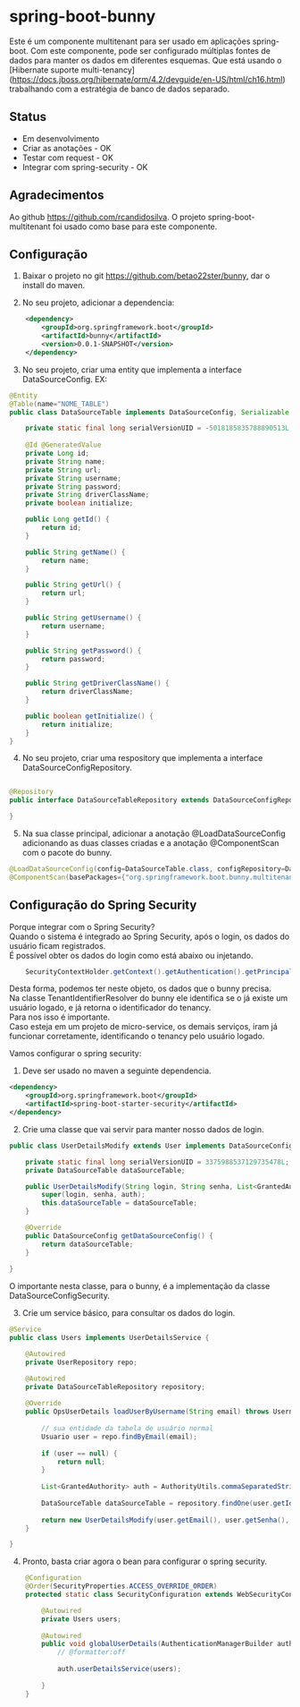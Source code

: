 # spring-boot-bunny
Este é um componente multitenant para ser usado em aplicações spring-boot.
Com este componente, pode ser configurado múltiplas fontes de dados para manter os dados em diferentes esquemas.
Que está usando o [Hibernate suporte multi-tenancy] (https://docs.jboss.org/hibernate/orm/4.2/devguide/en-US/html/ch16.html) trabalhando com a estratégia de banco de dados separado.

## Status
* Em desenvolvimento
* Criar as anotações - OK
* Testar com request - OK
* Integrar com spring-security - OK

## Agradecimentos

Ao github https://github.com/rcandidosilva. 
O projeto spring-boot-multitenant foi usado como base para este componente.


## Configuração
1) Baixar o projeto no git https://github.com/betao22ster/bunny, dar o install do maven.

2) No seu projeto, adicionar a dependencia:

```xml
	<dependency>
		<groupId>org.springframework.boot</groupId>
		<artifactId>bunny</artifactId>
		<version>0.0.1-SNAPSHOT</version>
	</dependency>
```
		
3) No seu projeto, criar uma entity que implementa a interface DataSourceConfig.
EX:

```java
@Entity
@Table(name="NOME_TABLE")
public class DataSourceTable implements DataSourceConfig, Serializable {

	private static final long serialVersionUID = -5018185835788890513L;
	
	@Id @GeneratedValue
    private Long id;
    private String name;
    private String url;
    private String username;
    private String password;
    private String driverClassName;
    private boolean initialize;

    public Long getId() {
        return id;
    }

    public String getName() {
        return name;
    }

    public String getUrl() {
        return url;
    }

    public String getUsername() {
        return username;
    }

    public String getPassword() {
        return password;
    }

    public String getDriverClassName() {
        return driverClassName;
    }

    public boolean getInitialize() {
        return initialize;
    }
}
```

4) No seu projeto, criar uma respository que implementa a interface DataSourceConfigRepository.

```java

@Repository
public interface DataSourceTableRepository extends DataSourceConfigRepository<DataSourceTable>, JpaRepository<DataSourceTable, Long> {

}

```

5) Na sua classe principal, adicionar a anotação @LoadDataSourceConfig adicionando as duas classes criadas e a anotação @ComponentScan com o pacote do bunny.

```java
@LoadDataSourceConfig(config=DataSourceTable.class, configRepository=DataSourceTableRepository.class)
@ComponentScan(basePackages={"org.springframework.boot.bunny.multitenant"})
```

## Configuração do Spring Security
Porque integrar com o Spring Security?<br>
Quando o sistema é integrado ao Spring Security, após o login, os dados do usuário ficam registrados.<br> 
É possível obter os dados do login como está abaixo ou injetando.<br>

```java
	SecurityContextHolder.getContext().getAuthentication().getPrincipal();
```

Desta forma, podemos ter neste objeto, os dados que o bunny precisa.<br>
Na classe TenantIdentifierResolver do bunny ele identifica se o já existe um usuário logado, e já retorna o identificador do tenancy.<br>
Para nos isso é importante. 
<br>
Caso esteja em um projeto de micro-service, os demais serviços, iram já funcionar corretamente, identificando o tenancy pelo usuário logado.<br>

Vamos configurar o spring security:
1) Deve ser usado no maven a seguinte dependencia.

```xml
<dependency>
	<groupId>org.springframework.boot</groupId>
	<artifactId>spring-boot-starter-security</artifactId>
</dependency>
```

2) Crie uma classe que vai servir para manter nosso dados de login.

```java
public class UserDetailsModify extends User implements DataSourceConfigSecurity {

	private static final long serialVersionUID = 3375988537129735478L;
	private DataSourceTable dataSourceTable;

	public UserDetailsModify(String login, String senha, List<GrantedAuthority> auth, DataSourceTable dataSourceTable) {
		super(login, senha, auth);
		this.dataSourceTable = dataSourceTable;
	}

	@Override
	public DataSourceConfig getDataSourceConfig() {
		return dataSourceTable;
	}
	
}
```

O importante nesta classe, para o bunny, é a implementação da classe DataSourceConfigSecurity.

3) Crie um service básico, para consultar os dados do login.

```java
@Service
public class Users implements UserDetailsService {

	@Autowired
	private UserRepository repo;

	@Autowired
	private DataSourceTableRepository repository;
	
	@Override
	public OpsUserDetails loadUserByUsername(String email) throws UsernameNotFoundException {
		
		// sua entidade da tabela de usuário normal
		Usuario user = repo.findByEmail(email);
		
		if (user == null) {
			return null;
		}
		
		List<GrantedAuthority> auth = AuthorityUtils.commaSeparatedStringToAuthorityList("ROLE_USER");
		
		DataSourceTable dataSourceTable = repository.findOne(user.getId());
		
		return new UserDetailsModify(user.getEmail(), user.getSenha(), auth, dataSourceTable);
	}

}
```

4) Pronto, basta criar agora o bean para configurar o spring security.

```java
	@Configuration
	@Order(SecurityProperties.ACCESS_OVERRIDE_ORDER)
	protected static class SecurityConfiguration extends WebSecurityConfigurerAdapter {

		@Autowired
		private Users users;		
		
		@Autowired
		public void globalUserDetails(AuthenticationManagerBuilder auth) throws Exception {
			// @formatter:off	
			
			auth.userDetailsService(users);
			
		}
	}
```









